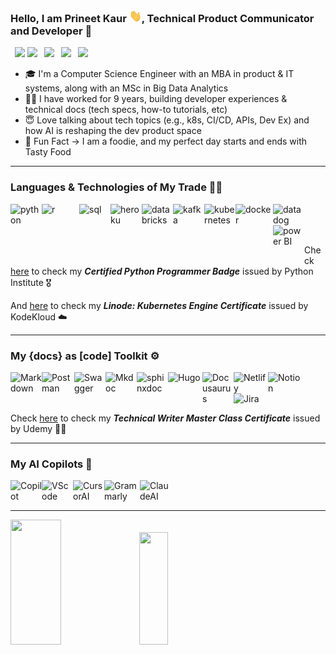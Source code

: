 ### Hello, I am Prineet Kaur <img src="https://raw.githubusercontent.com/ABSphreak/ABSphreak/master/gifs/Hi.gif"  width="20" height="20">, Technical Product Communicator and Developer 🥑

<code> [<img src ="https://img.shields.io/badge/Gmail-D14836?style=for-the-badge&logo=gmail&logoColor=white">](https://mail.google.com/mail/?view=cm&fs=1&to=bhurji.pk@gmail.com)</code>
<code>[<img src="https://img.shields.io/badge/linkedin-%230077b5.svg?&style=for-the-badge&logo=linkedin&logoColor=white" />](https://www.linkedin.com/in/prineetkaur/)</code> 
<code> [<img src ="https://img.shields.io/badge/Medium-12100E?style=for-the-badge&logo=medium&logoColor=white">](https://medium.com/@bhurji.pk)</code>
<code> [<img src ="https://img.shields.io/badge/Stack_Overflow-F58025?style=for-the-badge&logo=stack-overflow&logoColor=white">](https://stackoverflow.com/users/31603197/prineet-kaur-bhurji)</code>
<code> [<img src ="https://img.shields.io/badge/instagram-%23E1306C.svg?&style=for-the-badge&logo=instagram&logoColor=white">](https://www.instagram.com/prineet.kaur/)</code>

- 🎓  I'm a Computer Science Engineer with an MBA in product & IT systems, along with an MSc in Big Data Analytics
- 👩‍💻  I have worked for 9 years, building developer experiences & technical docs (tech specs, how-to tutorials, etc)
- 😇  Love talking about tech topics (e.g., k8s, CI/CD, APIs, Dev Ex) and how AI is reshaping the dev product space
- 📣  Fun Fact -> I am a foodie, and my perfect day starts and ends with Tasty Food



------
### Languages & Technologies of My Trade 👩‍💻

<img align="left" alt="python" width="50px" src="https://i.postimg.cc/bN9n26c6/logo-python.png" />
<img align="left" alt="r" width="60px" src="https://i.postimg.cc/SRNh1NRY/R-logo-svg.png" />
<img align="left" alt="sql" width="50px" src="https://i.postimg.cc/MG9zgR7W/SQL.jpg" />
<img align="left" alt="heroku" width="50px" src="https://i.postimg.cc/8CrHJYGt/heroku.png" />
<img align="left" alt="databricks" height="60" width="50" src="https://i.postimg.cc/pXXHtfQs/databricks.png" />
<img align="left" alt="kafka" height="60" width="50" src="https://i.postimg.cc/WtLBJZFH/kafka.png" />
<img align="left" alt="kubernetes" height="80" width="50px" src="https://i.postimg.cc/13k4v7xg/kubernetes.png" />
<img align="left" alt="docker" height="80" width="60px" src="https://i.postimg.cc/sfWcDqmX/docker.png" />
<img align="left" alt="datadog" width="50px" src="https://i.postimg.cc/XqFSsL98/DD.png" />
<img align="left" alt="power BI" height="60" width="50" src="https://i.postimg.cc/zGYdq2w0/1200px-Power-bi-logo-black-svg.png" />

<br />
<br />
<br />

Check [here](https://www.credly.com/badges/0d66c1a3-bbd7-44cc-aa58-a9d5df7e4e35/linked_in) to check my ***Certified Python Programmer Badge*** issued by Python Institute 🎖️

And [here](https://postimg.cc/crGTmrDd) to check my ***Linode: Kubernetes Engine Certificate*** issued by KodeKloud ☁️

------

### My {docs} as [code] Toolkit  ⚙️

<img align="left" alt="Markdown" width="50px" src="https://i.ibb.co/WNpNqKBz/mark.png" />
<img align="left" alt="Postman" width="52px" src="https://i.ibb.co/bj653XLm/postman-icon.webp" />
<img align="left" alt="Swagger" width="50px" src="https://i.ibb.co/tTJKXF3Z/https-twitter-com-Swagger-Api-profile-image.jpg" />
<img align="left" alt="Mkdoc" width="50px" src="https://i.ibb.co/6JbDTscm/Screenshot-2025-09-29-at-21-34-06.png" />
<img align="left" alt="sphinxdoc" width="50px" src="https://i.ibb.co/TxCRR3H3/sphinxdoc-ca1beff5.png" />
<img align="left" alt="Hugo" width="55px" src="https://i.ibb.co/mCCykZ7t/Hugo.png" />
<img align="left" alt="Docusaurus" width="50px" src="https://i.ibb.co/zTfGdZk5/Screenshot-2025-10-01-at-16-30-51.png" />
<img align="left" alt="Netlify" width="55px" src="https://i.ibb.co/tTwqmZc0/netlify.webp" />
<img align="left" alt="Notion" width="57px" src="https://i.ibb.co/gb3nCD4V/Notion.webp" />
<img align="left" alt="Jira" width="50px" src="https://i.ibb.co/6dndvsp/jira.webp" />

<br />
<br />
<br />

Check [here](https://www.udemy.com/certificate/UC-0f72ae76-f67f-48d0-b765-5a51ebd6f1e8/) to check my ***Technical Writer Master Class Certificate*** issued by Udemy 👩‍💻 

------

### My AI Copilots 🚀

<img align="left" alt="Copilot" width="50px" src="https://i.ibb.co/yn5bfL3F/Screenshot-2025-09-30-at-19-18-42.png" />
<img align="left" alt="VScode" width="50px" src="https://i.ibb.co/LXCnjtF6/VS.png" />
<img align="left" alt="CursorAI" width="50px" src="https://i.ibb.co/1fQyDbQQ/Screenshot-2025-09-30-at-19-10-22.png" />
<img align="left" alt="Grammarly" width="57px" src="https://i.ibb.co/pj92nTnW/grammarly-logo.webp" />
<img align="left" alt="ClaudeAI" width="54px" src="https://i.ibb.co/PZQxDJsJ/Claude.webp" />
<br />
<br />

------

<img height="200" width="40%" src="https://github-readme-stats.vercel.app/api?username=PrineetKaur&count_private=true&show_icons=true&theme=radical&hide_rank=false">    <img height="180" width="30.5%" src="https://github-readme-stats.vercel.app/api/top-langs/?username=PrineetKaur&theme=radical&hide&langs_count=10&layout=compact&show_icons=true">    


